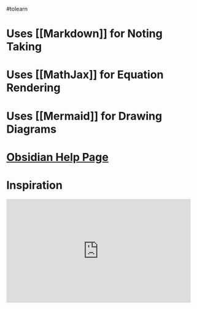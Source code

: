 #tolearn 

# Uses [[Markdown]] for Noting Taking

# Uses [[MathJax]] for Equation Rendering

# Uses [[Mermaid]] for Drawing Diagrams

# [Obsidian Help Page](https://help.obsidian.md/Obsidian/Index)


# Inspiration
<iframe width="480" height="270" src="https://www.youtube.com/embed/WqKluXIra70" title="Obsidian As A Second Brain: The ULTIMATE Tutorial" frameborder="0" allow="accelerometer; autoplay; clipboard-write; encrypted-media; gyroscope; picture-in-picture; web-share" allowfullscreen></iframe>

